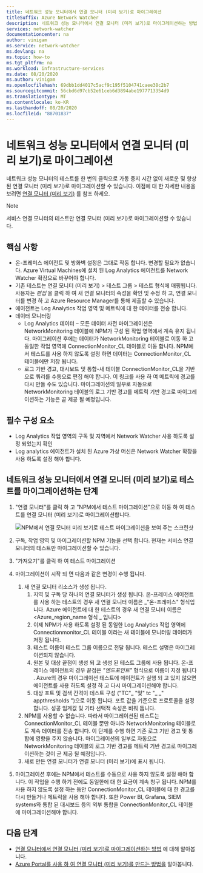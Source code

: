 ```yaml
---
title: 네트워크 성능 모니터에서 연결 모니터 (미리 보기)로 마이그레이션
titleSuffix: Azure Network Watcher
description: 네트워크 성능 모니터에서 연결 모니터 (미리 보기)로 마이그레이션하는 방법에 대해 알아봅니다.
services: network-watcher
documentationcenter: na
author: vinigam
ms.service: network-watcher
ms.devlang: na
ms.topic: how-to
ms.tgt_pltfrm: na
ms.workload: infrastructure-services
ms.date: 08/20/2020
ms.author: vinigam
ms.openlocfilehash: 69dbb1dd4017c5acf9c195f5104741caee38c2b7
ms.sourcegitcommit: 56cbd6d97cb52e61ceb6d3894abe1977713354d9
ms.translationtype: MT
ms.contentlocale: ko-KR
ms.lasthandoff: 08/20/2020
ms.locfileid: "88701837"
---
```

# <a name="migrate-to-connection-monitor-preview-from-network-performance-monitor"></a>네트워크 성능 모니터에서 연결 모니터 (미리 보기)로 마이그레이션

네트워크 성능 모니터의 테스트를 한 번의 클릭으로 가동 중지 시간 없이 새로운 및 향상 된 연결 모니터 (미리 보기)로 마이그레이션할 수 있습니다. 이점에 대 한 자세한 내용을 보려면 [연결 모니터 (미리 보기)](https://docs.microsoft.com/azure/network-watcher/connection-monitor-preview) 를 참조 하세요.

>[!NOTE]
> 서비스 연결 모니터의 테스트만 연결 모니터 (미리 보기)로 마이그레이션할 수 있습니다.
>

## <a name="key-points-to-note"></a>핵심 사항

* 온-프레미스 에이전트 및 방화벽 설정은 그대로 작동 합니다. 변경할 필요가 없습니다. Azure Virtual Machines에 설치 된 Log Analytics 에이전트를 Network Watcher 확장으로 바꾸어야 합니다.
* 기존 테스트는 연결 모니터 (미리 보기) > 테스트 그룹 > 테스트 형식에 매핑됩니다. 사용자는 *편집* 을 클릭 하 여 새 연결 모니터의 속성을 확인 및 수정 하 고, 연결 모니터를 변경 하 고 Azure Resource Manager를 통해 제출할 수 있습니다.
* 에이전트는 Log Analytics 작업 영역 및 메트릭에 대 한 데이터를 전송 합니다.
* 데이터 모니터링
    * Log Analytics 데이터 – 모든 데이터 사전 마이그레이션은 NetworkMonitoring 테이블에 NPM가 구성 된 작업 영역에서 계속 유지 됩니다. 마이그레이션 후에는 데이터가 NetworkMonitoring 테이블로 이동 하 고 동일한 작업 영역에 ConnectionMonitor_CL 테이블로 이동 합니다. NPM에서 테스트를 사용 하지 않도록 설정 하면 데이터는 ConnectionMonitor_CL 테이블에만 저장 됩니다.
    * 로그 기반 경고, 대시보드 및 통합-새 테이블 ConnectionMonitor_CL을 기반으로 쿼리를 수동으로 편집 해야 합니다. 이 링크를 사용 하 여 메트릭에 경고를 다시 만들 수도 있습니다. 마이그레이션의 일부로 자동으로 NetworkMonitoring 테이블의 로그 기반 경고를 메트릭 기반 경고로 마이그레이션하는 기능은 곧 제공 될 예정입니다.
    
## <a name="prerequisites"></a>필수 구성 요소

*   Log Analytics 작업 영역의 구독 및 지역에서 Network Watcher 사용 하도록 설정 되었는지 확인
*   Log analytics 에이전트가 설치 된 Azure 가상 머신은 Network Watcher 확장을 사용 하도록 설정 해야 합니다.

## <a name="steps-to-migrate-tests-from-network-performance-monitor-to-connection-monitor-preview"></a>네트워크 성능 모니터에서 연결 모니터 (미리 보기)로 테스트를 마이그레이션하는 단계

1.  "연결 모니터"를 클릭 하 고 "NPM에서 테스트 마이그레이션"으로 이동 하 여 테스트를 연결 모니터 (미리 보기)로 마이그레이션합니다.

    ![NPM에서 연결 모니터 미리 보기로 테스트 마이그레이션을 보여 주는 스크린샷](./media/connection-monitor-2-preview/migrate-npm-to-cm-preview.png)
    
1.  구독, 작업 영역 및 마이그레이션할 NPM 기능을 선택 합니다. 현재는 서비스 연결 모니터의 테스트만 마이그레이션할 수 있습니다.  
1.  "가져오기"를 클릭 하 여 테스트 마이그레이션
1.  마이그레이션이 시작 되 면 다음과 같은 변경이 수행 됩니다. 
    1. 새 연결 모니터 리소스가 생성 됩니다.
        1. 지역 및 구독 당 하나의 연결 모니터가 생성 됩니다. 온-프레미스 에이전트를 사용 하는 테스트의 경우 새 연결 모니터 이름은 <workspaceName> _"온-프레미스" 형식입니다. Azure 에이전트에 대 한 테스트의 경우 새 연결 모니터 이름은<Azure_region_name 형식 <workspaceName> _ 입니다>
        1. 이제 NPM가 사용 하도록 설정 된 동일한 Log Analytics 작업 영역에 Connectionmonitor_CL 테이블 이라는 새 테이블에 모니터링 데이터가 저장 됩니다. 
        1. 테스트 이름이 테스트 그룹 이름으로 전달 됩니다. 테스트 설명은 마이그레이션되지 않습니다.
        1. 원본 및 대상 끝점이 생성 되 고 생성 된 테스트 그룹에 사용 됩니다. 온-프레미스 에이전트의 경우 끝점은 <workspaceName> _"엔드포인트"_ 형식으로 이름이 지정 됩니다 <FQDN of on-premises machine> . Azure의 경우 마이그레이션 테스트에 에이전트가 실행 되 고 있지 않으면 에이전트를 사용 하도록 설정 하 고 다시 마이그레이션해야 합니다.
        1. 대상 포트 및 검색 간격이 테스트 구성 ("TC"_ <testname> "및" tc "_ <testname> _" appthresholds ")으로 이동 됩니다. 포트 값을 기준으로 프로토콜을 설정 합니다. 성공 임계값 및 기타 선택적 속성은 비워 둡니다.
    1. NPM를 사용할 수 없습니다. 따라서 마이그레이션된 테스트는 ConnectionMonitor_CL 테이블 뿐만 아니라 NetworkMonitoring 테이블로도 계속 데이터를 전송 합니다. 이 단계를 수행 하면 기존 로그 기반 경고 및 통합에 영향을 주지 않습니다. 마이그레이션의 일부로 자동으로 NetworkMonitoring 테이블의 로그 기반 경고를 메트릭 기반 경고로 마이그레이션하는 것이 곧 제공 될 예정입니다.
    1. 새로 만든 연결 모니터가 연결 모니터 (미리 보기)에 표시 됩니다.
1.  마이그레이션 후에는 NPM에서 테스트를 수동으로 사용 하지 않도록 설정 해야 합니다. 이 작업을 수행 하기 전에도 동일한에 대 한 요금이 계속 청구 됩니다. NPM를 사용 하지 않도록 설정 하는 동안 ConnectionMonitor_CL 테이블에 대 한 경고를 다시 만들거나 메트릭을 사용 해야 합니다. 또한 Power BI, Grafana, SIEM systems와 통합 된 대시보드 등의 외부 통합을 ConnectionMonitor_CL 테이블에 마이그레이션해야 합니다.


## <a name="next-steps"></a>다음 단계

* [연결 모니터에서 연결 모니터 (미리 보기)로 마이그레이션하는 방법](migrate-to-connection-monitor-preview-from-connection-monitor.md) 에 대해 알아봅니다.
* [Azure Portal를 사용 하 여 연결 모니터 (미리 보기)를 만드는 방법을](https://docs.microsoft.com/azure/network-watcher/connection-monitor-preview-create-using-portal) 알아봅니다.
